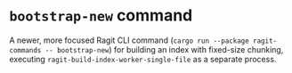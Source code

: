 # `bootstrap-new` command

A newer, more focused Ragit CLI command (`cargo run --package ragit-commands -- bootstrap-new`) for building an index with fixed-size chunking, executing `ragit-build-index-worker-single-file` as a separate process.